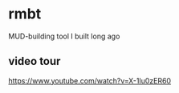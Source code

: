 # rmbt

MUD-building tool I built long ago

## video tour

https://www.youtube.com/watch?v=X-1lu0zER60
